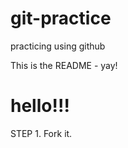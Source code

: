 # git-practice
practicing using github

This is the README - yay!

hello!!!
=======
STEP 1. Fork it.

